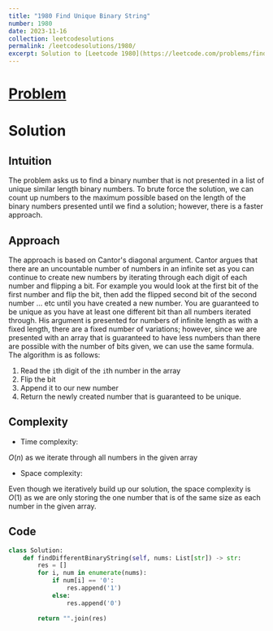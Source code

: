 ```yaml
---
title: "1980 Find Unique Binary String"
number: 1980
date: 2023-11-16
collection: leetcodesolutions
permalink: /leetcodesolutions/1980/
excerpt: Solution to [Leetcode 1980](https://leetcode.com/problems/find-unique-binary-string/description/)
---
```

# [Problem](https://leetcode.com/problems/find-unique-binary-string/description/)

# Solution

## Intuition

<!-- Describe your first thoughts on how to solve this problem. -->
The problem asks us to find a binary number that is not presented in a list of unique similar length binary numbers. To brute force the solution, we can count up numbers to the maximum possible based on the length of the binary numbers presented until we find a solution; however, there is a faster approach. 

## Approach

<!-- Describe your approach to solving the problem. -->
The approach is based on Cantor's diagonal argument. Cantor argues that there are an uncountable number of numbers in an infinite set as you can continue to create new numbers by iterating through each digit of each number and flipping a bit. For example you would look at the first bit of the first number and flip the bit, then add the flipped second bit of the second number ... etc until you have created a new number. You are guaranteed to be unique as you have at least one different bit than all numbers iterated through. His argument is presented for numbers of infinite length as with a fixed length, there are a fixed number of variations; however, since we are presented with an array that is guaranteed to have less numbers than there are possible with the number of bits given, we can use the same formula. The algorithm is as follows:

1. Read the `i`th digit of the `i`th number in the array
2. Flip the bit
3. Append it to our new number
4. Return the newly created number that is guaranteed to be unique.

## Complexity

- Time complexity:

<!-- Add your time complexity here, e.g. $$O(n)$$ -->
$O(n)$ as we iterate through all numbers in the given array

- Space complexity:

<!-- Add your space complexity here, e.g. $$O(n)$$ -->
Even though we iteratively build up our solution, the space complexity is $O(1)$ as we are only storing the one number that is of the same size as each number in the given array.

## Code

```python
class Solution:
    def findDifferentBinaryString(self, nums: List[str]) -> str:
        res = []
        for i, num in enumerate(nums):
            if num[i] == '0':
                res.append('1')
            else:
                res.append('0')
        
        return "".join(res)
```